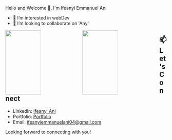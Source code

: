 Hello and Welcome 👋, I'm Ifeanyi Emmanuel Ani
- 👀 I’m interested in webDev
- 💞️ I’m looking to collaborate on 'Any'


<img height=200 width=47% align="left" src="https://github-readme-stats.vercel.app/api?username=Ifeanyi-Ani&show_icons=true&bg_color=00000000" />
<img height=200 width=47% align="left" src="https://github-readme-stats.vercel.app/api/top-langs?username=Ifeanyi-Ani&layout=compact&langs_count=8&card_width=320&bg_color=00000000" />

## 📫 Let's Connect

- LinkedIn: [Ifeanyi Ani](https://www.linkedin.com/in/ifeanyi-ani-997520246/)
- Portfolio: [Portfolio](https://my-portfolio-umber-one.vercel.app/)
- Email: ifeanyiemmanuelani04@gmail.com

Looking forward to connecting with you!


